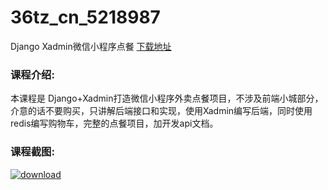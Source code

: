 # 36tz_cn_5218987
Django Xadmin微信小程序点餐
[下载地址](http://www.36tz.cn/article/5218987 "下载地址")
### 课程介绍:
本课程是 Django+Xadmin打造微信小程序外卖点餐项目，不涉及前端小城部分，介意的话不要购买，只讲解后端接口和实现，使用Xadmin编写后端，同时使用redis编写购物车，完整的点餐项目，加开发api文档。

### 课程截图:
[![download](http://36tz.cn/muke_img/2021_03_2-52.png "下载地址")](http://www.36tz.cn "下载地址")
